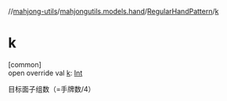 //[mahjong-utils](../../../index.md)/[mahjongutils.models.hand](../index.md)/[RegularHandPattern](index.md)/[k](k.md)

# k

[common]\
open override val [k](k.md): [Int](https://kotlinlang.org/api/latest/jvm/stdlib/kotlin-stdlib/kotlin/-int/index.html)

目标面子组数（=手牌数/4）
